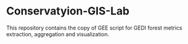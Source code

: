 # Conservatyion-GIS-Lab

This repository contains the copy of GEE script for GEDI forest metrics extraction, aggregation and visualization.
